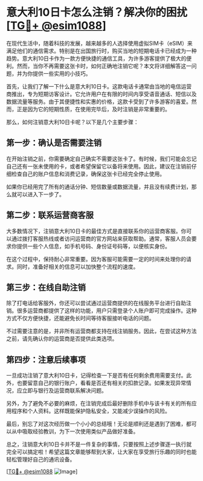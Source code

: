 # 意大利10日卡怎么注销？解决你的困扰[[TG💪+ @esim1088](https://t.me/s/esim1088)]

在现代生活中，随着科技的发展，越来越多的人选择使用虚拟SIM卡（eSIM）来满足他们的通信需求。特别是在出国旅行时，购买当地的短期电话卡已经成为一种趋势。意大利10日卡作为一款方便快捷的通信工具，为许多游客提供了极大的便利。然而，当你不再需要这张卡时，如何正确地注销它呢？本文将详细解答这一问题，并为你提供一些实用的小技巧。

首先，让我们了解一下什么是意大利10日卡。这款电话卡通常由当地的电信运营商推出，专为短期访客设计。它允许用户在有限的时间内享受语音通话、短信以及数据流量等服务。由于其便捷性和实惠的价格，这款卡受到了许多游客的喜爱。然而，正是因为它的短期性质，在使用完毕后，及时注销是非常重要的。

那么，如何注销意大利10日卡呢？以下是几个主要步骤：

## 第一步：确认是否需要注销

在开始注销之前，你需要确定自己确实不需要这张卡了。有时候，我们可能会忘记自己还有一张未使用的卡，或者希望保留它以备将来使用。因此，建议在注销前仔细检查自己的账户信息和消费记录，确保这张卡已经完全停止使用。

如果你已经用完了所有的通话分钟、短信数量或数据流量，并且没有续费计划，那么就可以进入下一步了。

## 第二步：联系运营商客服

大多数情况下，注销意大利10日卡的最佳方式是直接联系你的运营商客服。你可以通过拨打客服热线或者访问运营商的官方网站来获取帮助。通常，客服人员会要求你提供一些个人信息，如手机号码、身份证号码等，以便核实身份。

在这个过程中，保持耐心非常重要。因为客服可能需要一定的时间来处理你的请求。同时，准备好相关的信息可以加快整个流程的速度。

## 第三步：在线自助注销

除了打电话给客服外，你还可以尝试通过运营商提供的在线服务平台进行自助注销。很多运营商都提供了这样的功能，用户只需登录个人账户即可完成操作。这种方式不仅方便快捷，还能避免长时间等待客服接听电话的问题。

不过需要注意的是，并非所有运营商都支持在线注销服务。因此，在尝试这种方法之前，请先确认你的运营商是否提供此类选项。

## 第四步：注意后续事项

一旦成功注销了意大利10日卡，记得检查一下是否有任何剩余费用需要支付。此外，也要留意自己的银行账户，看看是否还有相关的扣款记录。如果发现异常情况，应立即与银行及运营商联系解决问题。

另外，为了避免不必要的麻烦，在注销完成后最好删除手机中与该卡有关的所有应用程序和个人资料。这样既能保护隐私安全，又能减少误操作的风险。

最后，别忘了对这次经历做一个小小的总结哦！无论是顺利还是遇到了困难，都可以从中吸取经验教训，为下一次使用类似产品做好准备。

总之，注销意大利10日卡并不是一件复杂的事情，只要按照上述步骤逐一执行就完全可以搞定啦！希望这篇文章能够帮到大家，让大家在享受旅行乐趣的同时也能轻松管理好自己的通讯设备。

[[TG💪+ @esim1088](https://t.me/s/esim1088) ![Image](https://i.postimg.cc/4NQfJmqS/Snipaste-2025-05-13-00-14-12.png)]